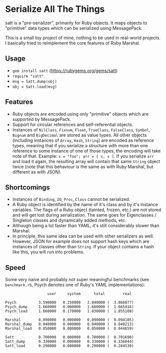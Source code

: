 Serialize All The Things
========================

satt is a "pre-serializer", primarily for Ruby objects. It maps objects
to "primitive" data types which can be serialized using MessagePack.

This is a small toy project of mine, nothing to be used in real-world
projects. I basically tried to reimplement the core features of Ruby Marshal.

Usage
-----
* ```gem install satt``` (https://rubygems.org/gems/satt)
* ```require "satt"```
* ```msg = Satt.dump(obj)```
* ```obj = Satt.load(msg)```

Features
--------
* Ruby objects are encoded using only "primitive" objects which are supported by MessagePack.
* Support for circular references and self-referential objects.
* Instances of ```NilClass```, ```Fixnum```, ```Float```, ```TrueClass```, ```FalseClass```,
  ```Symbol```, ```Bignum``` and ```BigDecimal``` are stored as value types. All other objects (including
  instances of ```Array```, ```Hash```, ```String```) are encoded as reference types,
  meaning that if you serialize a structure with more than one reference to some instance
  of one of those types, the encoding will take note of that.
  Example: ```s = "foo"; arr = [ s, s ]```. If you serialize ```arr``` and load it again,
  the resulting array will contain that same ```String``` object twice (note that this
  behaviour is the same as with Ruby Marshal, but different as with JSON).

Shortcomings
------------
* Instances of ```Binding```, ```IO```, ```Proc```, ```Class``` cannot be serialized.
* A Ruby object is identified by the name of it's class and by it's instance variables.
  The flags of a Ruby object (tainted, frozen, etc.) are not stored and will get lost
  during serialization. The same goes for Eigenclasses / Singleton classes and dynamically
  added methods, etc.
* Although being a lot faster than YAML, it's still considerably slower than Marshal.
* In principle, this same idea can be used with other serializers as well. However, JSON
  for example does not support hash keys which are instances of classes other than ```String```.
  If your object contains a hash like this, you will run into problems.

Speed
-----
Some very naive and probably not super meaningful benchmarks (see ```benchmark.rb```,
Psych denotes one of Ruby's YAML implementations):

```
                   user     system      total        real

Psych          3.590000   0.250000   3.840000 (  3.866077)
Psych_dump     1.660000   0.000000   1.660000 (  1.665416)
Psych_load     1.660000   0.170000   1.830000 (  1.855108)

Marshal        0.090000   0.000000   0.090000 (  0.094105)
Marshal_dump   0.040000   0.000000   0.040000 (  0.040213)
Marshal_load   0.050000   0.000000   0.050000 (  0.044659)

Satt           0.700000   0.000000   0.700000 (  0.701690)
Satt_dump      0.330000   0.000000   0.330000 (  0.336044)
Satt_load      0.290000   0.000000   0.290000 (  0.284530)
```
